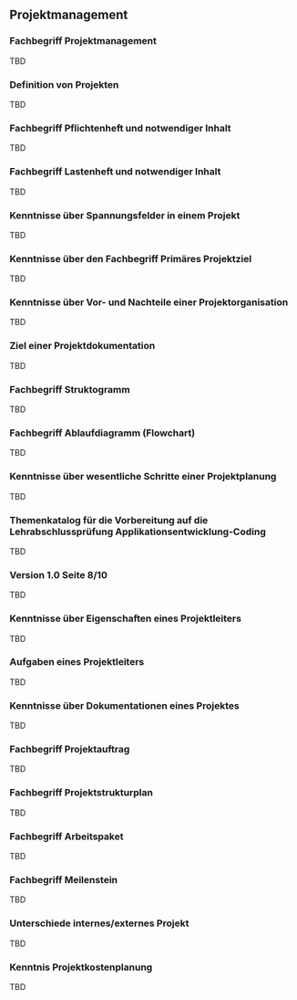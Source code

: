 ## Projektmanagement

### Fachbegriff Projektmanagement

TBD

### Definition von Projekten

TBD

### Fachbegriff Pflichtenheft und notwendiger Inhalt

TBD

### Fachbegriff Lastenheft und notwendiger Inhalt

TBD

### Kenntnisse über Spannungsfelder in einem Projekt

TBD

### Kenntnisse über den Fachbegriff Primäres Projektziel

TBD

### Kenntnisse über Vor- und Nachteile einer Projektorganisation

TBD

### Ziel einer Projektdokumentation

TBD

### Fachbegriff Struktogramm

TBD

### Fachbegriff Ablaufdiagramm (Flowchart)

TBD

### Kenntnisse über wesentliche Schritte einer Projektplanung

TBD

### Themenkatalog für die Vorbereitung auf die Lehrabschlussprüfung Applikationsentwicklung-Coding

TBD

### Version 1.0 Seite 8/10

TBD

### Kenntnisse über Eigenschaften eines Projektleiters

TBD

### Aufgaben eines Projektleiters

TBD

### Kenntnisse über Dokumentationen eines Projektes

TBD

### Fachbegriff Projektauftrag

TBD

### Fachbegriff Projektstrukturplan

TBD

### Fachbegriff Arbeitspaket

TBD

### Fachbegriff Meilenstein

TBD

### Unterschiede internes/externes Projekt

TBD

### Kenntnis Projektkostenplanung

TBD
